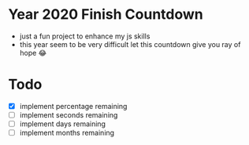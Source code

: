 # Year 2020 Finish Countdown

- just a fun project to enhance my js skills
- this year seem to be very difficult let this countdown give you ray of hope 😂

# Todo

* [x] implement percentage remaining
* [ ] implement seconds remaining
* [ ] implement days remaining
* [ ] implement months remaining
